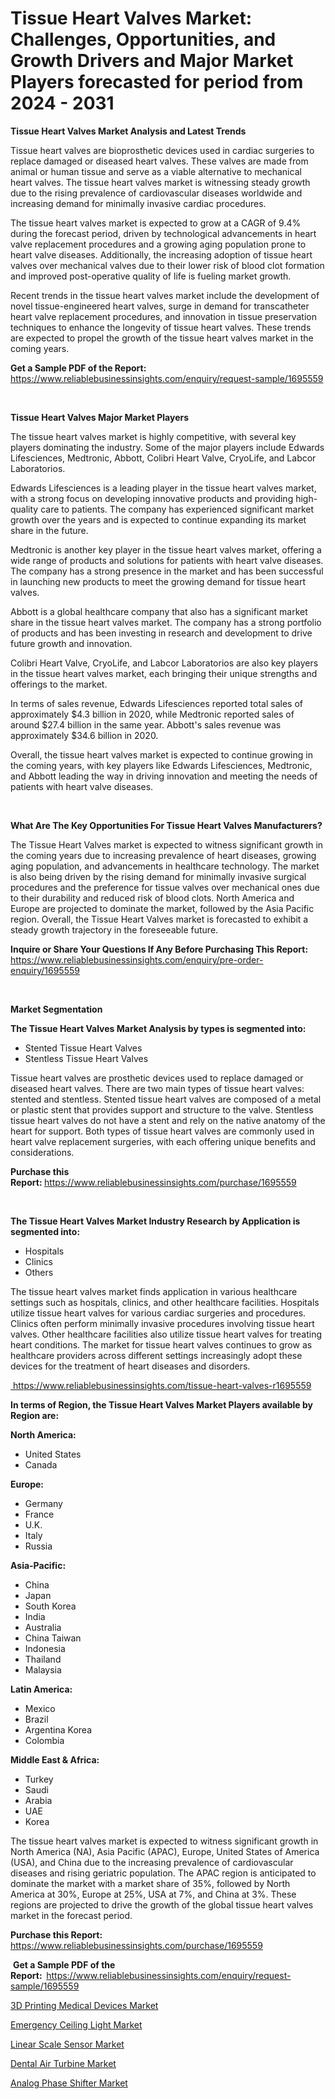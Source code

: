 <p><h1>Tissue Heart Valves Market: Challenges, Opportunities, and Growth Drivers and Major Market Players forecasted for period from 2024 - 2031</h1></p><p><strong>Tissue Heart Valves Market Analysis and Latest Trends</strong></p>
<p><p>Tissue heart valves are bioprosthetic devices used in cardiac surgeries to replace damaged or diseased heart valves. These valves are made from animal or human tissue and serve as a viable alternative to mechanical heart valves. The tissue heart valves market is witnessing steady growth due to the rising prevalence of cardiovascular diseases worldwide and increasing demand for minimally invasive cardiac procedures.</p><p>The tissue heart valves market is expected to grow at a CAGR of 9.4% during the forecast period, driven by technological advancements in heart valve replacement procedures and a growing aging population prone to heart valve diseases. Additionally, the increasing adoption of tissue heart valves over mechanical valves due to their lower risk of blood clot formation and improved post-operative quality of life is fueling market growth.</p><p>Recent trends in the tissue heart valves market include the development of novel tissue-engineered heart valves, surge in demand for transcatheter heart valve replacement procedures, and innovation in tissue preservation techniques to enhance the longevity of tissue heart valves. These trends are expected to propel the growth of the tissue heart valves market in the coming years.</p></p>
<p><strong>Get a Sample PDF of the Report:&nbsp;</strong> <a href="https://www.reliablebusinessinsights.com/enquiry/request-sample/1695559">https://www.reliablebusinessinsights.com/enquiry/request-sample/1695559</a></p>
<p>&nbsp;</p>
<p><strong>Tissue Heart Valves Major Market Players</strong></p>
<p><p>The tissue heart valves market is highly competitive, with several key players dominating the industry. Some of the major players include Edwards Lifesciences, Medtronic, Abbott, Colibri Heart Valve, CryoLife, and Labcor Laboratorios.</p><p>Edwards Lifesciences is a leading player in the tissue heart valves market, with a strong focus on developing innovative products and providing high-quality care to patients. The company has experienced significant market growth over the years and is expected to continue expanding its market share in the future.</p><p>Medtronic is another key player in the tissue heart valves market, offering a wide range of products and solutions for patients with heart valve diseases. The company has a strong presence in the market and has been successful in launching new products to meet the growing demand for tissue heart valves.</p><p>Abbott is a global healthcare company that also has a significant market share in the tissue heart valves market. The company has a strong portfolio of products and has been investing in research and development to drive future growth and innovation.</p><p>Colibri Heart Valve, CryoLife, and Labcor Laboratorios are also key players in the tissue heart valves market, each bringing their unique strengths and offerings to the market.</p><p>In terms of sales revenue, Edwards Lifesciences reported total sales of approximately $4.3 billion in 2020, while Medtronic reported sales of around $27.4 billion in the same year. Abbott's sales revenue was approximately $34.6 billion in 2020.</p><p>Overall, the tissue heart valves market is expected to continue growing in the coming years, with key players like Edwards Lifesciences, Medtronic, and Abbott leading the way in driving innovation and meeting the needs of patients with heart valve diseases.</p></p>
<p>&nbsp;</p>
<p><strong>What Are The Key Opportunities For Tissue Heart Valves Manufacturers?</strong></p>
<p><p>The Tissue Heart Valves market is expected to witness significant growth in the coming years due to increasing prevalence of heart diseases, growing aging population, and advancements in healthcare technology. The market is also being driven by the rising demand for minimally invasive surgical procedures and the preference for tissue valves over mechanical ones due to their durability and reduced risk of blood clots. North America and Europe are projected to dominate the market, followed by the Asia Pacific region. Overall, the Tissue Heart Valves market is forecasted to exhibit a steady growth trajectory in the foreseeable future.</p></p>
<p><strong>Inquire or Share Your Questions If Any Before Purchasing This Report:</strong> <a href="https://www.reliablebusinessinsights.com/enquiry/pre-order-enquiry/1695559">https://www.reliablebusinessinsights.com/enquiry/pre-order-enquiry/1695559</a></p>
<p>&nbsp;</p>
<p><strong>Market Segmentation</strong></p>
<p><strong>The Tissue Heart Valves Market Analysis by types is segmented into:</strong></p>
<p><ul><li>Stented Tissue Heart Valves</li><li>Stentless Tissue Heart Valves</li></ul></p>
<p><p>Tissue heart valves are prosthetic devices used to replace damaged or diseased heart valves. There are two main types of tissue heart valves: stented and stentless. Stented tissue heart valves are composed of a metal or plastic stent that provides support and structure to the valve. Stentless tissue heart valves do not have a stent and rely on the native anatomy of the heart for support. Both types of tissue heart valves are commonly used in heart valve replacement surgeries, with each offering unique benefits and considerations.</p></p>
<p><strong>Purchase this Report:&nbsp;</strong><a href="https://www.reliablebusinessinsights.com/purchase/1695559">https://www.reliablebusinessinsights.com/purchase/1695559</a></p>
<p>&nbsp;</p>
<p><strong>The Tissue Heart Valves Market Industry Research by Application is segmented into:</strong></p>
<p><ul><li>Hospitals</li><li>Clinics</li><li>Others</li></ul></p>
<p><p>The tissue heart valves market finds application in various healthcare settings such as hospitals, clinics, and other healthcare facilities. Hospitals utilize tissue heart valves for various cardiac surgeries and procedures. Clinics often perform minimally invasive procedures involving tissue heart valves. Other healthcare facilities also utilize tissue heart valves for treating heart conditions. The market for tissue heart valves continues to grow as healthcare providers across different settings increasingly adopt these devices for the treatment of heart diseases and disorders.</p></p>
<p><a href="https://www.reliablebusinessinsights.com/tissue-heart-valves-r1695559">&nbsp;https://www.reliablebusinessinsights.com/tissue-heart-valves-r1695559</a></p>
<p><strong>In terms of Region, the Tissue Heart Valves Market Players available by Region are:</strong></p>
<p>
    <p> <strong> North America: </strong>
        <ul>
            <li>United States</li>
            <li>Canada</li>
        </ul>
        </p> 
    <p> <strong> Europe: </strong>
        <ul>
            <li>Germany</li>
            <li>France</li>
            <li>U.K.</li>
            <li>Italy</li>
            <li>Russia</li>
        </ul>
        </p> 
    <p> <strong> Asia-Pacific: </strong>
        <ul>
            <li>China</li>
            <li>Japan</li>
            <li>South Korea</li>
            <li>India</li>
            <li>Australia</li>
            <li>China Taiwan</li>
            <li>Indonesia</li>
            <li>Thailand</li>
            <li>Malaysia</li>
        </ul>
        </p> 
    <p> <strong> Latin America: </strong>
        <ul>
            <li>Mexico</li>
            <li>Brazil</li>
            <li>Argentina Korea</li>
            <li>Colombia</li>
        </ul>
        </p> 
    <p> <strong> Middle East & Africa: </strong>
        <ul>
            <li>Turkey</li>
            <li>Saudi</li>
            <li>Arabia</li>
            <li>UAE</li>
            <li>Korea</li>
        </ul>
    </p>
    </p>
<p><p>The tissue heart valves market is expected to witness significant growth in North America (NA), Asia Pacific (APAC), Europe, United States of America (USA), and China due to the increasing prevalence of cardiovascular diseases and rising geriatric population. The APAC region is anticipated to dominate the market with a market share of 35%, followed by North America at 30%, Europe at 25%, USA at 7%, and China at 3%. These regions are projected to drive the growth of the global tissue heart valves market in the forecast period.</p></p>
<p><strong>Purchase this Report: </strong><a href="https://www.reliablebusinessinsights.com/purchase/1695559">https://www.reliablebusinessinsights.com/purchase/1695559</a></p>
<p>&nbsp;<strong>Get a Sample PDF of the Report:&nbsp;&nbsp;</strong><a href="https://www.reliablebusinessinsights.com/enquiry/request-sample/1695559">https://www.reliablebusinessinsights.com/enquiry/request-sample/1695559</a></p>
<p><strong></strong></p>
<p><p><a href="https://github.com/seamusocallaghan/Market-Research-Report-List-1/blob/main/3d-printing-medical-devices-market.md">3D Printing Medical Devices Market</a></p><p><a href="https://medium.com/@amelia.martin5698/global-emergency-ceiling-light-market-is-projected-to-grow-at-a-cagr-of-10-4-d9839019bb17">Emergency Ceiling Light Market</a></p><p><a href="https://medium.com/@chellamarie1961/linear-scale-sensor-market-outlook-and-forecast-from-2024-to-2031-41d86e3d3411">Linear Scale Sensor Market</a></p><p><a href="https://github.com/sydneyHaley871/Market-Research-Report-List-1/blob/main/dental-air-turbine-market.md">Dental Air Turbine Market</a></p><p><a href="https://medium.com/@kaitlynkristyfj13/global-analog-phase-shifter-market-share-and-growth-opportunities-and-market-size-growing-with-a-e1455559bcb2">Analog Phase Shifter Market</a></p></p>